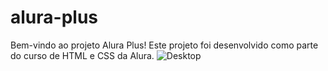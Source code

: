 # alura-plus
Bem-vindo ao projeto Alura Plus! Este projeto foi desenvolvido como parte do curso de HTML e CSS da Alura.
![Desktop](https://github.com/mirianprates/alura-plus/assets/129620883/8c8be2ee-2f04-44dc-800a-598bbb21beed)

